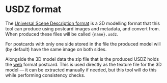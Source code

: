 # USDZ format

The [Universal Scene Description format](https://en.wikipedia.org/wiki/Universal_Scene_Description) is a 3D modelling format that this tool can produce using postcard images and metadata, and convert from. When produced these files will be called `{name}.usdz`.

For postcards with only one side stored in the file the produced model will (by default) have the same image on both sides.

Alongside the 3D model data the zip file that is the produced USDZ holds the [web](./web.md) format postcard. This is used directly as the texture file for the 3D model — it can be extracted manually if needed, but this tool will do this while performing consistency checks.
